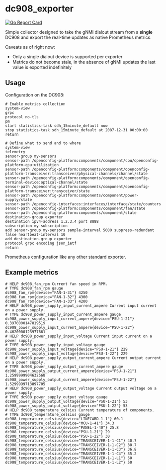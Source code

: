 # dc908\_exporter

[![Go Report Card](https://goreportcard.com/badge/github.com/sonix-network/dc908_exporter)](https://goreportcard.com/report/github.com/sonix-network/dc908_exporter)

Simple collector designed to take the gNMI dialout stream from a **single** DC908
and export the real-time updates as native Prometheus metrics.

Caveats as of right now:

 - Only a single dialout device is supported per exporter
 - Metrics do not become stale, in the absence of gNMI updates the last value is exported indefinitely

## Usage

Configuration on the DC908:

```
# Enable metrics collection
system-view
grpc
protocol no-tls
pm
start statistics-task sdh_15minute_default now
stop statistics-task sdh_15minute_default at 2087-12-31 00:00:00
return

# Define what to send and to where
system-view
telemetry
sensor-group my-sensors
sensor-path /openconfig-platform:components/component/cpu/openconfig-platform-cpu:utilization
sensor-path /openconfig-platform:components/component/openconfig-platform-transceiver:transceiver/physical-channels/channel/state
sensor-path /openconfig-platform:components/component/openconfig-terminal-device:optical-channel/state
sensor-path /openconfig-platform:components/component/openconfig-platform-transceiver:transceiver/state
sensor-path /openconfig-platform:components/component/power-supply/state
sensor-path /openconfig-interfaces:interfaces/interface/state/counters
sensor-path /openconfig-platform:components/component/fan/state
sensor-path /openconfig-platform:components/component/state
destination-group exporter
destination ipv4-address 1.2.3.4 port 8888
subscription my-subscription
add sensor-group my-sensors sample-interval 5000 suppress-redundant false heartbeat-interval 10
add destination-group exporter
protocol grpc encoding json_ietf
return
```

Prometheus configuration like any other standard exporter.

## Example metrics

```
# HELP dc908_fan_rpm Current fan speed in RPM.
# TYPE dc908_fan_rpm gauge
dc908_fan_rpm{device="FAN-1-31"} 4250
dc908_fan_rpm{device="FAN-1-32"} 4300
dc908_fan_rpm{device="FAN-1-33"} 4200
# HELP dc908_power_supply_input_current_ampere Current input current on a power supply.
# TYPE dc908_power_supply_input_current_ampere gauge
dc908_power_supply_input_current_ampere{device="PSU-1-21"} 0.3970000147819519
dc908_power_supply_input_current_ampere{device="PSU-1-22"} 0.4620000123977661
# HELP dc908_power_supply_input_voltage Current input current on a power supply.
# TYPE dc908_power_supply_input_voltage gauge
dc908_power_supply_input_voltage{device="PSU-1-21"} 229
dc908_power_supply_input_voltage{device="PSU-1-22"} 229
# HELP dc908_power_supply_output_current_ampere Current output current on a power supply.
# TYPE dc908_power_supply_output_current_ampere gauge
dc908_power_supply_output_current_ampere{device="PSU-1-21"} 1.2599999904632568
dc908_power_supply_output_current_ampere{device="PSU-1-22"} 1.5299999713897705
# HELP dc908_power_supply_output_voltage Current output voltage on a power supply.
# TYPE dc908_power_supply_output_voltage gauge
dc908_power_supply_output_voltage{device="PSU-1-21"} 53
dc908_power_supply_output_voltage{device="PSU-1-22"} 53
# HELP dc908_temperature_celsius Current temperature of components.
# TYPE dc908_temperature_celsius gauge
dc908_temperature_celsius{device="LINECARD-1-1"} 60.1
dc908_temperature_celsius{device="MCU-1-41"} 34.3
dc908_temperature_celsius{device="PANEL-1-40"} 25.8
dc908_temperature_celsius{device="PSU-1-21"} 29
dc908_temperature_celsius{device="PSU-1-22"} 30
dc908_temperature_celsius{device="TRANSCEIVER-1-1-C1"} 40.7
dc908_temperature_celsius{device="TRANSCEIVER-1-1-C2"} 38.7
dc908_temperature_celsius{device="TRANSCEIVER-1-1-C3"} 36.8
dc908_temperature_celsius{device="TRANSCEIVER-1-1-C4"} 35.2
dc908_temperature_celsius{device="TRANSCEIVER-1-1-L1"} 50
dc908_temperature_celsius{device="TRANSCEIVER-1-1-L2"} 50
```
